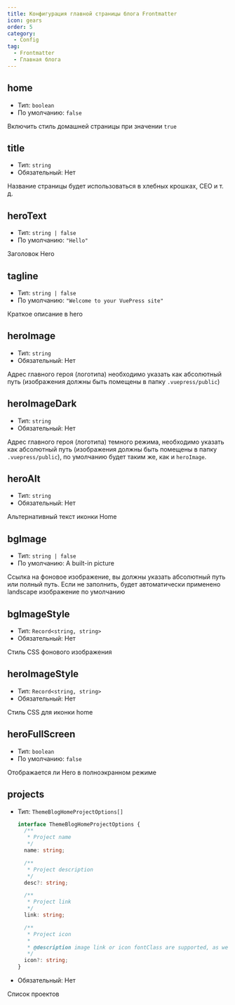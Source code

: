 ```yaml
---
title: Конфигурация главной страницы блога Frontmatter
icon: gears
order: 5
category:
  - Config
tag:
  - Frontmatter
  - Главная блога
---
```


## home

- Тип: `boolean`
- По умолчанию: `false`

Включить стиль домашней страницы при значении `true`

## title

- Тип: `string`
- Обязательный: Нет

Название страницы будет использоваться в хлебных крошках, СЕО и т. д.

## heroText

- Тип: `string | false`
- По умолчанию: `"Hello"`

Заголовок Hero

## tagline

- Тип: `string | false`
- По умолчанию: `"Welcome to your VuePress site"`

Краткое описание в hero

## heroImage

- Тип: `string`
- Обязательный: Нет

Адрес главного героя (логотипа) необходимо указать как абсолютный путь (изображения должны быть помещены в папку `.vuepress/public`)

## heroImageDark

- Тип: `string`
- Обязательный: Нет

Адрес главного героя (логотипа) темного режима, необходимо указать как абсолютный путь (изображения должны быть помещены в папку `.vuepress/public`), по умолчанию будет таким же, как и `heroImage`.

## heroAlt

- Тип: `string`
- Обязательный: Нет

Альтернативный текст иконки Home

## bgImage

- Тип: `string | false`
- По умолчанию: A built-in picture

Ссылка на фоновое изображение, вы должны указать абсолютный путь или полный путь. Если не заполнить, будет автоматически применено landscape изображение по умолчанию

## bgImageStyle

- Тип: `Record<string, string>`
- Обязательный: Нет

Стиль CSS фонового изображения

## heroImageStyle

- Тип: `Record<string, string>`
- Обязательный: Нет

Стиль CSS для иконки home

## heroFullScreen

- Тип: `boolean`
- По умолчанию: `false`

Отображается ли Hero в полноэкранном режиме

## projects

- Тип: `ThemeBlogHomeProjectOptions[]`

  ```ts
  interface ThemeBlogHomeProjectOptions {
    /**
     * Project name
     */
    name: string;

    /**
     * Project description
     */
    desc?: string;

    /**
     * Project link
     */
    link: string;

    /**
     * Project icon
     *
     * @description image link or icon fontClass are supported, as well as `"link"`、`"project"`、`"book"`、`"article"`、`"friend"`
     */
    icon?: string;
  }
  ```

- Обязательный: Нет

Список проектов
